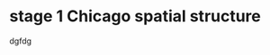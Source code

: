 


# stage 1 Chicago spatial structure
dgfdg
<!--stackedit_data:
eyJoaXN0b3J5IjpbLTE2MTA5OTY1MjMsLTE3MzAyNjUxMjddfQ
==
-->